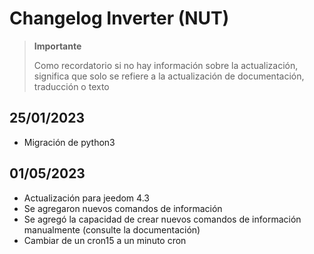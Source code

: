 # Changelog Inverter (NUT)

>**Importante**
>
>Como recordatorio si no hay información sobre la actualización, significa que solo se refiere a la actualización de documentación, traducción o texto

## 25/01/2023

- Migración de python3

## 01/05/2023

- Actualización para jeedom 4.3
- Se agregaron nuevos comandos de información
- Se agregó la capacidad de crear nuevos comandos de información manualmente (consulte la documentación)
- Cambiar de un cron15 a un minuto cron
